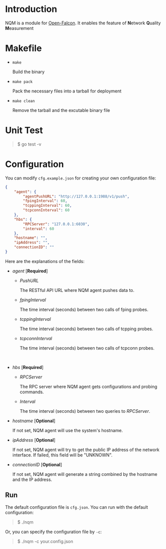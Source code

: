# Introduction

NQM is a module for [Open-Falcon](https://github.com/open-falcon/). It enables the feature of **N**etwork **Q**uality **M**easurement



# Makefile

*  `make`

   Build the binary

*  `make pack`

   Pack the necessary files into a tarball for deployment

*  `make clean`

   Remove the tarball and the excutable binary file





# Unit Test

> $ go test -v



# Configuration

You can modify `cfg.example.json` for creating your own configuration file:

```json
{
	"agent": {
		"agentPushURL": "http://127.0.0.1:1988/v1/push",
		"fpingInterval": 60,
		"tcppingInterval": 60,
		"tcpconnInterval": 60
	},
	"hbs": {
		"RPCServer": "127.0.0.1:6030",
		"interval": 60
	},
	"hostname": "",
	"ipAddress": "",
	"connectionID": ""
}
```

Here are the explanations of the fields:

*  *agent* [**Required**]

   *  *PushURL*

      The RESTful API URL where NQM agent pushes data to.

   *  *fpingInterval*

      The time interval (seconds) between two calls of fping probes.


   *  *tcppingInterval*

      The time interval (seconds) between two calls of tcpping probes.

   *  *tcpconnInterval*

      The time interval (seconds) between two calls of tcpconn probes.

      ​




* *hbs* [**Required**]

  * *RPCServer*

    The RPC server where NQM agent gets configurations and probing commands.

  * *Interval*

    The time interval (seconds) between two queries to *RPCServer*.




* *hostname* [**Optional**]

  If not set, NQM agent will use the system's hostname.

* *ipAddress* [**Optional**]

  If not set, NQM agent will try to get the public IP address of the network interface. If failed, this field will be "UNKNOWN".

* *connectionID* [**Optional**]

  If not set, NQM agent will generate a string combined by the hostname and the IP address.



## Run

The default configuration file is `cfg.json`. You can run with the default configuration:

> $ ./nqm

Or, you can specify the configuration file by `-c`:

> $ ./nqm -c your.config.json
